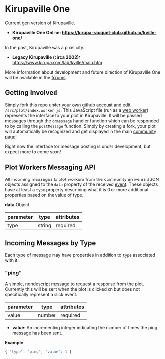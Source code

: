 # Kirupaville One

Current gen version of Kirupaville.

* **Kirupaville One Online: https://kirupa-racquet-club.github.io/kville-one/**

In the past, Kirupaville was a pixel city.

* **Legacy Kirupaville (circa 2002):** https://www.kirupa.com/lab/kville/main.htm

More information about development and future direction of Kirupaville One will be available in the [forums](http://forum.kirupa.com/t/lets-do-something-fun-committed-kville-one/).

## Getting Involved

Simply fork this repo under your own github account and edit `/src/plot/index.worker.js`.  This JavaScript file (run as a [web worker](https://developer.mozilla.org/en-US/docs/Web/API/Web_Workers_API/Using_web_workers)) represents the interface to your plot in Kirupaville. It will be passed messages through the `onmessage` handler function which can be responded to by calling the `postMessage` function.  Simply by creating a fork, your plot will automatically be recognized and get displayed in the main [community page](https://kirupa-racquet-club.github.io/kville-one/)!

Right now the interface for message posting is under development, but expect more to come soon!

## Plot Workers Messaging API

All incoming messages to plot workers from the community arrive as JSON objects assigned to the `data` property of the received [event](https://developer.mozilla.org/en-US/docs/Web/API/MessageEvent). These objects have at least a `type` property describing what it is 0 or more additional properties based on the value of type.

**data**:Object

parameter | type | attributes
---|---|---
type | string | required

## Incoming Messages by Type

Each type of message may have properties in addition to `type` associated with it.

### "ping"

A simple, nondescript message to request a response from the plot.  Currently this will be sent when the plot is clicked on but does not specifically represent a click event.

parameter | type | attributes
---|---|---
value | number | required

* **value**: An incrementing integer indicating the number of times the ping message has been sent.

**Example**
```js
{ "type": "ping", "value": 1 }
```
